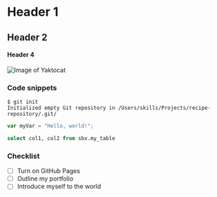 # Header 1

## Header 2

#### Header 4

![Image of Yaktocat](https://octodex.github.com/images/yaktocat.png)

### Code snippets

```
$ git init
Initialized empty Git repository in /Users/skills/Projects/recipe-repository/.git/
```

``` javascript
var myVar = "Hello, world!";
```

``` sql
select col1, col2 from sbx.my_table
```

### Checklist

- [ ] Turn on GitHub Pages
- [ ] Outline my portfolio
- [ ] Introduce myself to the world
